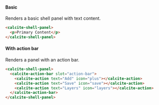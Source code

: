 #### Basic

Renders a basic shell panel with text content.

```html
<calcite-shell-panel>
  <p>Primary Content</p>
</calcite-shell-panel>
```

#### With action bar

Renders a panel with an action bar.

```html
<calcite-shell-panel>
  <calcite-action-bar slot="action-bar">
    <calcite-action text="Add" icon="plus"></calcite-action>
    <calcite-action text="Save" icon="save"></calcite-action>
    <calcite-action text="Layers" icon="layers"></calcite-action>
  </calcite-action-bar>
</calcite-shell-panel>
```
